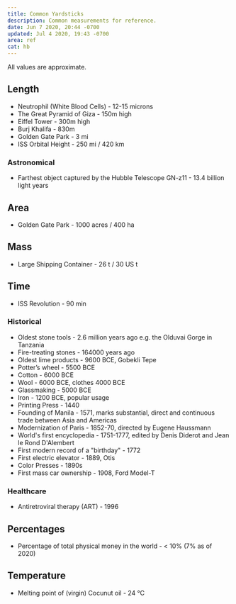 ```yaml
---
title: Common Yardsticks
description: Common measurements for reference.
date: Jun 7 2020, 20:44 -0700
updated: Jul 4 2020, 19:43 -0700
area: ref
cat: hb
---
```


All values are approximate.

## Length

- Neutrophil (White Blood Cells) - 12-15 microns
- The Great Pyramid of Giza - 150m high
- Eiffel Tower - 300m high
- Burj Khalifa - 830m
- Golden Gate Park - 3 mi
- ISS Orbital Height - 250 mi / 420 km

### Astronomical

- Farthest object captured by the Hubble Telescope GN-z11 - 13.4 billion light years

## Area

- Golden Gate Park - 1000 acres / 400 ha

## Mass

- Large Shipping Container - 26 t / 30 US t

## Time

- ISS Revolution - 90 min

### Historical

- Oldest stone tools - 2.6 million years ago e.g. the Olduvai Gorge in Tanzania
- Fire-treating stones - 164000 years ago
- Oldest lime products - 9600 BCE, Gobekli Tepe
- Potter’s wheel - 5500 BCE
- Cotton - 6000 BCE
- Wool - 6000 BCE, clothes 4000 BCE
- Glassmaking - 5000 BCE
- Iron - 1200 BCE, popular usage
- Printing Press - 1440
- Founding of Manila - 1571, marks substantial, direct and continuous trade between Asia and Americas
- Modernization of Paris - 1852-70, directed by Eugene Haussmann
- World's first encyclopedia - 1751-1777, edited by Denis Diderot and Jean le Rond D'Alembert
- First modern record of a "birthday" - 1772
- First electric elevator - 1889, Otis
- Color Presses - 1890s
- First mass car ownership - 1908, Ford Model-T

### Healthcare

- Antiretroviral therapy (ART) - 1996

## Percentages

- Percentage of total physical money in the world - < 10% (7% as of 2020)

## Temperature

- Melting point of (virgin) Cocunut oil - 24 °C
